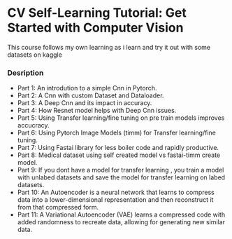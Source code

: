 # CV Self-Learning Tutorial: Get Started with Computer Vision

This course follows my own learning as i learn and try it out with some datasets on kaggle

### Desription
 * Part 1: An introdution to a simple Cnn in Pytorch.
 * Part 2: A Cnn with custom Dataset and Dataloader.
 * Part 3: A Deep Cnn and its impact in accuracy.
 * Part 4: How Resnet model helps with Deep Cnn issues.
 * Part 5: Using Transfer learning/fine tuning on pre train models improves accucracy. 
 * Part 6: Using Pytorch Image Models (timm) for Transfer learning/fine tuning.
 * Part 7: Using Fastai library for less boiler code and rapidly productive.
 * Part 8: Medical dataset using self created model vs fastai-timm create model.
 * Part 9: If you dont have a model for transfer learning , you train a model with unlabed datasets and save the model for transfer learning on labed datasets.
 * Part 10: An Autoencoder is a neural network that learns to compress data into a lower-dimensional representation and then reconstruct it from that compressed form.
 * Part 11: A Variational Autoencoder (VAE) learns a compressed code with added randomness to recreate data, allowing for generating new similar data.
